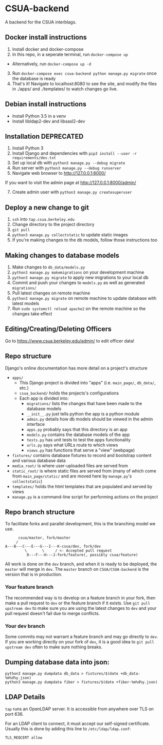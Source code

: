 CSUA-backend
============

A backend for the CSUA interblags.

## Docker install instructions

1. Install docker and docker-compose
2. In this repo, in a seperate terminal, run `docker-compose up`
  - Alternatively, run `docker-compose up -d`
3. Run `docker-compose exec csua-backend python manage.py migrate` once the
   database is ready
4. That's it! Navigate to localhost:8080 to see the site, and modify the files
   in ./apps/ and ./templates/ to watch changes go live.

## Debian install instructions

- Install Python 3.5 in a venv
- Install libldap2-dev and libsasl2-dev

## Installation DEPRECATED

1. Install Python 3
2. Install Django and dependencies with `pip3 install --user -r requirements/dev.txt`
3. Set up local db with `python3 manage.py --debug migrate`
4. Run server with `python3 manage.py --debug runserver`
5. Navigate web browser to http://127.0.0.1:8000/

If you want to visit the admin page at http://127.0.0.1:8000/admin/

7. Create admin user with `python3 manage.py createsuperuser`

## Deploy a new change to git

1. `ssh` into `tap.csua.berkeley.edu`
2. Change directory to the project directory
3. `git pull`
4. `python3 manage.py collectstatic` to update static images
5. If you're making changes to the db models, follow those instructions too

## Making changes to database models

1. Make changes to `db_data/models.py`
2. `python3 manage.py makemigrations` on your development machine
3. `python3 manage.py migrate` to apply new migrations to your local db
4. Commit and push your changes to `models.py` as well as generated `migrations/`
5. Pull latest changes on remote machine
6. `python3 manage.py migrate` on remote machine to update database with latest models
7. Run `sudo systemctl reload apache2` on the remote machine so the changes take effect

## Editing/Creating/Deleting Officers

Go to https://www.csua.berkeley.edu/admin/ to edit officer data!

## Repo structure

Django's online documentation has more detail on a project's structure

- `apps/`
  - This Django project is divided into "apps" (i.e. `main_page/`, `db_data/`, etc.)
  - `csua_backend/` holds the projects's configurations
  - Each app is divided into:
  	- `migrations/` lists the changes that have been made to the database models
  	- `__init__.py` just tells python the app is a python module
  	- `admin.py` details how db models should be viewed in the admin interface
  	- `apps.py` probably says that this directory is an app
  	- `models.py` contains the database models of the app
  	- `tests.py` has unit tests to test the apps functionality
  	- `urls.py` says what URLs route to which views
  	- `views.py` has functions that serve a "view" (webpage)
- `fixtures/` contains database fixtures to record and bootstrap content and various database data
- `media_root/` is where user-uploaded files are served from
- `static_root/` is where static files are served from (many of which come from `main_page/static/` and are moved here by `manage.py`'s `collectstatic`)
- `templates/` holds the html templates that are populated and served by views
- `manage.py` is a command-line script for performing actions on the project

## Repo branch structure

To facilitate forks and parallel development, this is the branching model we use.

``` 
      csua/master, fork/master
     /
A---B---C---E---G---I---K-csua/dev, fork/dev
         \       \     / <- Accepted pull request
          D---F---H---J-fork/feature(, possibly csua/feature)
```

All work is done on the `dev` branch, and when it is ready to be deployed, the `master` will merge in `dev`.
The `master` branch on `CSUA/CSUA-backend` is the version that is in production.

### Your feature branch

The recommended way is to develop on a feature branch in your fork, then make a pull request to `dev` or the feature branch if it exists. Use `git pull upstream dev` to make sure you are using the latest changes to `dev` and your pull request doesn't fail due to merge conflicts.

### Your dev branch

Some commits may not warrant a feature branch and may go directly to `dev`. If you are working directly on your fork of `dev`, it is a good idea to `git pull upstream dev` often to make sure nothing breaks.

## Dumping database data into json:

```shell
python3 manage.py dumpdata db_data > fixtures/$(date +db_data-%m%d%y.json)
python3 manage.py dumpdata fiber > fixtures/$(date +fiber-%m%d%y.json)
```

## LDAP Details

`tap` runs an OpenLDAP server. It is accessible from anywhere over TLS on port 636.

For an LDAP client to connect, it must accept our self-signed certificate.
Usually this is done by adding this line to `/etc/ldap/ldap.conf`:

`TLS_REQCERT allow`
